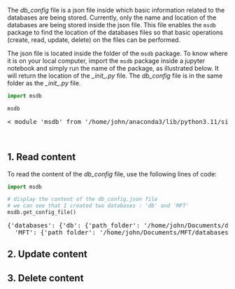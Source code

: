 
The *db_config* file is a json file inside which basic information related to the databases are being stored. Currently, only the name and location of the databases are being stored inside the json file. This file enables the `msdb` package to find the location of the databases files so that basic operations (create, read, update, delete)  on the files can be performed. 


The json file is located inside the folder of the `msdb` package. To know where it is on your local computer, import the `msdb` package inside a jupyter notebook and simply run the name of the package, as illustrated below. It will return the location of the *\__init__.py* file. The *db_config* file is in the same folder as the  *\__init__.py* file.

```python
import msdb
```

```python
msdb
```

<div class="output-area">
<pre>
< module 'msdb' from '/home/john/anaconda3/lib/python3.11/site-packages/msdb/__init__.py'>
</pre>
</div>

&nbsp;

## 1. **Read content**

To read the content of the *db_config* file, use the following lines of code:

```python
import msdb
```

```python
# display the content of the db_config.json file
# we can see that I created two databases : 'db' and 'MFT'
msdb.get_config_file()
```

<div class="output-area">
<pre>
{'databases': {'db': {'path_folder': '/home/john/Documents/databases'},    
  'MFT': {'path_folder': '/home/john/Documents/MFT/databases'}}}
</pre>
</div>


## 2. **Update content**


## 3. **Delete content**


